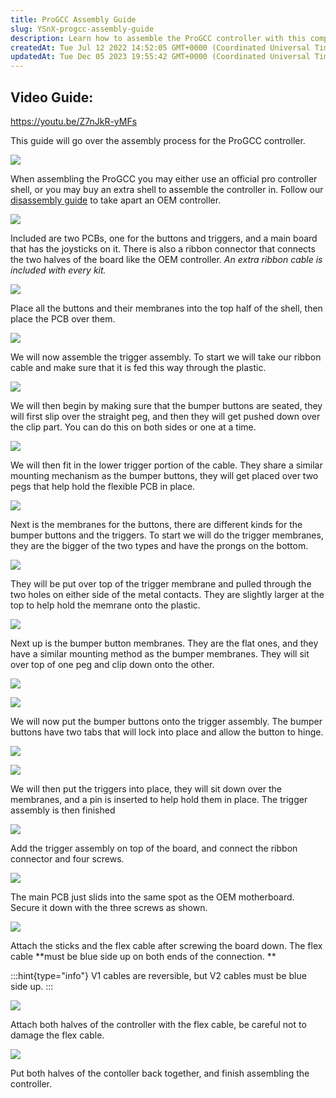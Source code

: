 ```yaml
---
title: ProGCC Assembly Guide
slug: YSnX-progcc-assembly-guide
description: Learn how to assemble the ProGCC controller with this comprehensive video guide. Choose between using an official pro controller shell or purchasing an extra one for assembly. The guide includes step-by-step instructions for attaching PCBs, assembling but
createdAt: Tue Jul 12 2022 14:52:05 GMT+0000 (Coordinated Universal Time)
updatedAt: Tue Dec 05 2023 19:55:42 GMT+0000 (Coordinated Universal Time)
---
```


## Video Guide:&#x20;

<https://youtu.be/Z7nJkR-yMFs>

This guide will go over the assembly process for the ProGCC controller.&#x20;

![](../../assets/p0mW1_pIvYFQ3GT5Mz52T_1.jpg)

When assembling the ProGCC you may either use an official pro controller shell, or you may buy an extra shell to assemble the controller in. Follow our [disassembly guide](https://wiki.handheldlegend.com/pro-controller-disassembly) to take apart an OEM controller.

![](../../assets/sFS8qcIQOuDVMecrrhMgb_2.jpg)

Included are two PCBs, one for the buttons and triggers, and a main board that has the joysticks on it. There is also a ribbon connector that connects the two halves of the board like the OEM controller. *An extra ribbon cable is included with every kit.*

![](../../assets/mDTprNjYVvd3z7fkvUopo_3.jpg)

Place all the buttons and their membranes into the top half of the shell, then place the PCB over them.&#x20;

![](https://i.imgur.com/TvPtp8D.jpeg)

We will now assemble the trigger assembly. To start we will take our ribbon cable and make sure that it is fed this way through the plastic.&#x20;

![](https://i.imgur.com/H0KwVhS.jpeg)

We will then begin by making sure that the bumper buttons are seated, they will first slip over the straight peg, and then they will get pushed down over the clip part. You can do this on both sides or one at a time.&#x20;

![](https://i.imgur.com/G3PKNMN.jpeg)

We will then fit in the lower trigger portion of the cable. They share a similar mounting mechanism as the bumper buttons, they will get placed over two pegs that help hold the flexible PCB in place.&#x20;

![](https://i.imgur.com/ViYdVm5.jpeg)

Next is the membranes for the buttons, there are different kinds for the bumper buttons and the triggers. To start we will do the trigger membranes, they are the bigger of the two types and have the prongs on the bottom. &#x20;

![](https://i.imgur.com/CB60TuN.jpeg)

They will be put over top of the trigger membrane and pulled through the two holes on either side of the metal contacts. They are slightly larger at the top to help hold the memrane onto the plastic.&#x20;

![](https://i.imgur.com/R36dufx.jpeg)

Next up is the bumper button membranes. They are the flat ones, and they have a similar mounting method as the bumper membranes. They will sit over top of one peg and clip down onto the other.&#x20;

![](https://i.imgur.com/16B8LcR.jpeg)

![](../../assets/yd_4MARodaxUGO1JKxuOD_20230125121727.jpg)

We will now put the bumper buttons onto the trigger assembly. The bumper buttons have two tabs that will lock into place and allow the button to hinge.&#x20;

![](https://i.imgur.com/BunJ2VF.jpeg)

![](https://i.imgur.com/wIItzB8.jpeg)

We will then put the triggers into place, they will sit down over the membranes, and a pin is inserted to help hold them in place. The trigger assembly is then finished

![](../../assets/iOHpgFVcE94M78qlp7aUZ_4.jpg)

Add the trigger assembly on top of the board, and connect the ribbon connector and four screws.&#x20;

![](../../assets/AQNdSG3iTeGW6iIxxsq8__5.jpg)

The main PCB just slids into the same spot as the OEM motherboard. Secure it down with the three screws as shown.&#x20;

![](../../assets/etNhKb0OS3s1PPE3-ueWM_6.jpg)

Attach the sticks and the flex cable after screwing the board down. The flex cable **must be blue side up on both ends of the connection. **

:::hint{type="info"}
V1 cables are reversible, but V2 cables must be blue side up.
:::

![](../../assets/KmEyaRYXbgXwX8s0nwYsi_7.jpg)

Attach both halves of the controller with the flex cable, be careful not to damage the flex cable.&#x20;



![](../../assets/hQ_FveD7srI3g-V5mYA_A_8.jpg)

Put both halves of the contoller back together, and finish assembling the controller.&#x20;

